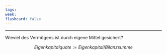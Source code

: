 ```yaml
---
tags:
week:
flashcard: false
---
```

***

Wieviel des Vermögens ist durch eigene Mittel gesichert?

$$
Eigenkapitalquote := Eigenkapital/Bilanzsumme
$$

